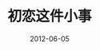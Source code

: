 ---
layout: page
title: 初恋这件小事
description: >
  收割初中生的泰国“青春”片，我也是初中时看的...
category: 电影
img: assets/img/movie/before2020/初恋这件小事.webp
star: 3
date: 2012-06-05
---